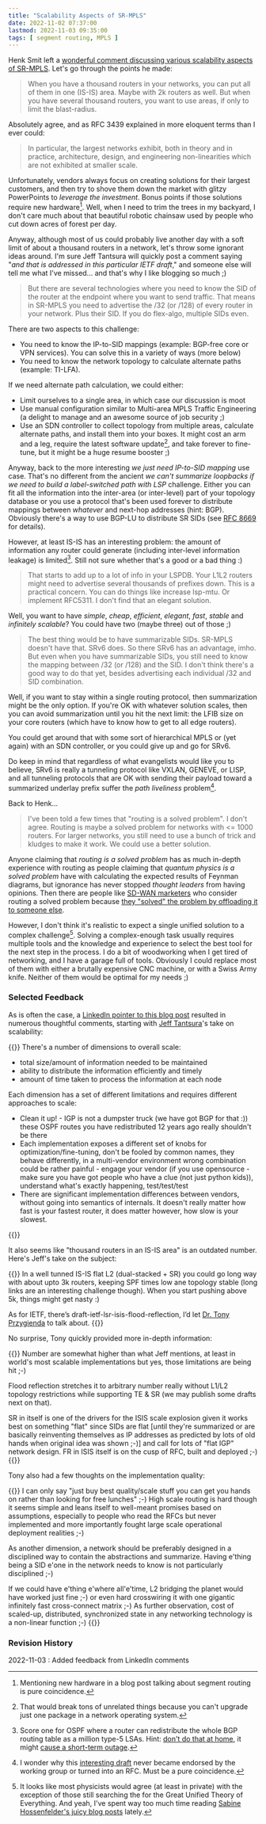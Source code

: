```yaml
---
title: "Scalability Aspects of SR-MPLS"
date: 2022-11-02 07:37:00
lastmod: 2022-11-03 09:35:00
tags: [ segment routing, MPLS ]
---
```

Henk Smit left a [wonderful comment discussing various scalability aspects of SR-MPLS](https://blog.ipspace.net/2022/09/greenfield-sr-mpls-srv6.html#1397). Let's go through the points he made:

> When you have a thousand routers in your networks, you can put all of them in one (IS-IS) area. Maybe with 2k routers as well. But when you have several thousand routers, you want to use areas, if only to limit the blast-radius.

Absolutely agree, and as RFC 3439 explained in more eloquent terms than I ever could:
<!--more-->
> In particular, the largest networks exhibit, both in theory and in practice, architecture, design, and engineering non-linearities which are not exhibited at smaller scale.

Unfortunately, vendors always focus on creating solutions for their largest customers, and then try to shove them down the market with glitzy PowerPoints to _leverage the investment_. Bonus points if those solutions require new hardware[^HW]. Well, when I need to trim the trees in my backyard, I don't care much about that beautiful robotic chainsaw used by people who cut down acres of forest per day.

[^HW]: Mentioning new hardware in a blog post talking about segment routing is pure coincidence.

Anyway, although most of us could probably live another day with a soft limit of about a thousand routers in a network, let's throw some ignorant ideas around. I'm sure Jeff Tantsura will quickly post a comment saying "_and that is addressed in this particular IETF draft_," and someone else will tell me what I've missed... and that's why I like blogging so much ;)
 
> But there are several technologies where you need to know the SID of the router at the endpoint where you want to send traffic. That means in SR-MPLS you need to advertise the /32 (or /128) of every router in your network. Plus their SID. If you do flex-algo, multiple SIDs even. 

There are two aspects to this challenge:

* You need to know the IP-to-SID mappings (example: BGP-free core or VPN services). You can solve this in a variety of ways (more below)
* You need to know the network topology to calculate alternate paths (example: TI-LFA).

If we need alternate path calculation, we could either:

* Limit ourselves to a single area, in which case our discussion is moot
* Use manual configuration similar to Multi-area MPLS Traffic Engineering (a delight to manage and an awesome source of job security ;)
* Use an SDN controller to collect topology from multiple areas, calculate alternate paths, and install them into your boxes. It might cost an arm and a leg, require the latest software update[^BS], and take forever to fine-tune, but it might be a huge resume booster ;)

[^BS]: That would break tons of unrelated things because you can't upgrade just one package in a network operating system.

Anyway, back to the more interesting _we just need IP-to-SID mapping_ use case. That's no different from the ancient _we can't summarize loopbacks if we need to build a label-switched path with LSP_ challenge. Either you can fit all the information into the inter-area (or inter-level) part of your topology database or you use a protocol that's been used forever to distribute mappings between _whatever_ and next-hop addresses (hint: BGP). Obviously there's a way to use BGP-LU to distribute SR SIDs (see [RFC 8669](https://www.rfc-editor.org/rfc/rfc8669.html) for details).

However, at least IS-IS has an interesting problem: the amount of information any router could generate (including inter-level information leakage) is limited[^SO]. Still not sure whether that's a good or a bad thing :)

[^SO]: Score one for OSPF where a router can redistribute the whole BGP routing table as a million type-5 LSAs. Hint: [don't do that at home](https://blog.ipspace.net/2020/10/redistributing-bgp-into-ospf.html), it might [cause a short-term outage](https://twitter.com/stubarea51/status/1582931047796604928).

> That starts to add up to a lot of info in your LSPDB. Your L1L2 routers might need to advertise several thousands of prefixes down. This is a practical concern. You can do things like increase lsp-mtu. Or implement RFC5311. I don't find that an elegant solution.

Well, you want to have _simple_, _cheap_, _efficient_, _elegant_, _fast_, _stable_ and _infinitely scalable_? You could have two (maybe three) out of those ;)

> The best thing would be to have summarizable SIDs. SR-MPLS doesn't have that. SRv6 does. So there SRv6 has an advantage, imho. But even when you have summarizable SIDs, you still need to know the mapping between /32 (or /128) and the SID. I don't think there's a good way to do that yet, besides advertising each individual /32 and SID combination.

Well, if you want to stay within a single routing protocol, then summarization might be the only option. If you're OK with whatever solution scales, then you can avoid summarization until you hit the next limit: the LFIB size on your core routers (which have to know how to get to all edge routers).

You could get around that with some sort of hierarchical MPLS or (yet again) with an SDN controller, or you could give up and go for SRv6.

Do keep in mind that regardless of what evangelists would like you to believe, SRv6 is really a tunneling protocol like VXLAN, GENEVE, or LISP, and all tunneling protocols that are OK with sending their payload toward a summarized underlay prefix suffer the _path liveliness_ problem[^MD].

[^MD]: I wonder why this [interesting draft](https://datatracker.ietf.org/doc/html/draft-meyer-loc-id-implications-01) never became endorsed by the working group or turned into an RFC. Must be a pure coincidence.

Back to Henk...

> I've been told a few times that "routing is a solved problem". I don't agree. Routing is maybe a solved problem for networks with <= 1000 routers. For larger networks, you still need to use a bunch of trick and kludges to make it work. We could use a better solution.

Anyone claiming that _routing is a solved problem_ has as much in-depth experience with routing as people claiming that _quantum physics is a solved problem_ have with calculating the expected results of Feynman diagrams, but ignorance has never stopped _thought leaders_ from having opinions. Then there are people like [SD-WAN marketers](https://blog.ipspace.net/2015/07/some-ridiculous-sd-wan-claims.html) who consider routing a solved problem because [they "solved" the problem by offloading it to someone else](https://blog.ipspace.net/2015/07/routing-protocols-and-sd-wan-apples-and.html).

However, I don't think it's realistic to expect a single unified solution to a complex challenge[^UTE]. Solving a complex-enough task usually requires multiple tools and the knowledge and experience to select the best tool for the next step in the process. I do a bit of woodworking when I get tired of networking, and I have a garage full of tools. Obviously I could replace most of them with either a brutally expensive CNC machine, or with a Swiss Army knife. Neither of them would be optimal for my needs ;)

[^UTE]: It looks like most physicists would agree (at least in private) with the exception of those still searching the for the Great Unified Theory of Everything. And yeah, I've spent way too much time reading [Sabine Hossenfelder's juicy blog posts](http://backreaction.blogspot.com/) lately.

### Selected Feedback

As is often the case, a [LinkedIn pointer to this blog post](https://www.linkedin.com/feed/update/urn:li:activity:6993583354784669696/) resulted in numerous thoughtful comments, starting with [Jeff Tantsura](https://www.linkedin.com/in/jeff-tantsura/)'s take on scalability:

{{<long-quote>}}
There's a number of dimensions to overall scale:

* total size/amount of information needed to be maintained 
* ability to distribute the information efficiently and timely
* amount of time taken to process the information at each node 

Each dimension has a set of different limitations and requires different approaches to scale:

* Clean it up! - IGP is not a dumpster truck (we have got BGP for that :)) these OSPF routes you have redistributed 12 years ago really shouldn't be there
* Each implementation exposes a different set of knobs for optimization/fine-tuning, don't be fooled by common names, they behave differently, in a multi-vendor environment wrong combination could be rather painful - engage your vendor (if you use opensource - make sure you have got people who have a clue (not just python kids)), understand what's exactly happening, test/test/test
* There are significant implementation differences between vendors, without going into semantics of internals. It doesn't really matter how fast is your fastest router, it does matter however, how slow is your slowest.

{{</long-quote>}}

It also seems like "thousand routers in an IS-IS area" is an outdated number. Here's Jeff's take on the subject:

{{<long-quote>}}
In a well tunned IS-IS flat L2 (dual-stacked + SR) you could go long way with about upto 3k routers, keeping SPF times low ane topology stable (long links are an interesting challenge though). When you start pushing above 5k, things might get nasty :)

As for IETF, there’s draft-ietf-lsr-isis-flood-reflection, I’d let [Dr. Tony Przygienda](https://www.linkedin.com/in/dr-tony-przygienda-018501/) to talk about.
{{</long-quote>}}

No surprise, Tony quickly provided more in-depth information:

{{<long-quote>}}
Number are somewhat higher than what Jeff mentions, at least in world's most scalable implementations but yes, those limitations are being hit ;-)

Flood reflection stretches it to arbitrary number really without L1/L2 topology restrictions while supporting TE & SR (we may publish some drafts next on that).

SR in itself is one of the drivers for the ISIS scale explosion given it works best on something "flat" since SIDs are flat [until they're summarized or are basically reinventing themselves as IP addresses as predicted by lots of old hands when original idea was shown ;-)] and call for lots of "flat IGP" network design. FR in ISIS itself is on the cusp of RFC, built and deployed ;-)
{{</long-quote>}}

Tony also had a few thoughts on the implementation quality:

{{<long-quote>}}
I can only say "just buy best quality/scale stuff you can get you hands on rather than looking for free lunches" ;-) High scale routing is hard though it seems simple and leans itself to well-meant promises based on assumptions, especially to people who read the RFCs but never implemented and more importantly fought large scale operational deployment realities ;-)

As another dimension, a network should be preferably designed in a disciplined way to contain the abstractions and summarize. Having e'thing being a SID e'one in the network needs to know is not particularly disciplined ;-)

If we could have e'thing e'where all'e'time, L2 bridging the planet would have worked just fine ;-) or even hard crosswiring it with one gigantic infinitely fast cross-connect matrix ;-) As further observation, cost of scaled-up, distributed, synchronized state in any networking technology is a non-linear function ;-)
{{</long-quote>}}

### Revision History

2022-11-03
: Added feedback from LinkedIn comments
